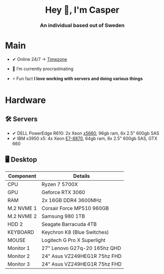 
<h1 align="center">Hey 👋, I'm Casper</h1>
<h3 align="center">An individual based out of Sweden</h3>

# Main

- ✔ Online 24/7 &rarr; [Timezone](https://time.is/Stockholm)

- 🔭 I’m currently procrastinating
 
- ⚡ Fun fact **I love working with servers and doing various things**

# Hardware

## 🛠 Servers
- ✔ DELL PowerEdge R610: 2x Xeon [x5660](https://ark.intel.com/content/www/us/en/ark/products/47921/intel-xeon-processor-x5660-12m-cache-2-80-ghz-6-40-gts-intel-qpi.html), 96gb ram, 6x 2.5" 600gb SAS
- ✔ IBM x3950 x5: 4x Xeon [E7-8870](https://www.intel.com/content/www/us/en/products/sku/53580/intel-xeon-processor-e78870-30m-cache-2-40-ghz-6-40-gts-intel-qpi/specifications.html), 64gb ram, 8x 2.5" 600gb SAS, GTX 660

## 🖥 Desktop
| Component        | Details                                         |
|------------|-------------------------------------------------------|
| CPU        | Ryzen 7 5700X                                         |
| GPU        | Geforce RTX 3060                                      |
| RAM        | 2x 16GB DDR4 3600MHz                                  |
| M.2 NVME 1 | Corsair Force MP510 960GB                             |
| M.2 NVME 2 | Samsung 980 1TB                                       |
| HDD 2      | Seagate Barracuda 4TB                                 |
| KEYBOARD   | Keychron K8 (Blue Switches)                           |
| MOUSE      | Logitech G Pro X Superlight                           |
| Monitor 1  | 27" Lenovo G27q-20 165hz QHD                          |
| Monitor 2  | 24" Asus VZ249HEG1R 75hz FHD                          |
| Monitor 3  | 24" Asus VZ249HEG1R 75hz FHD                          |
